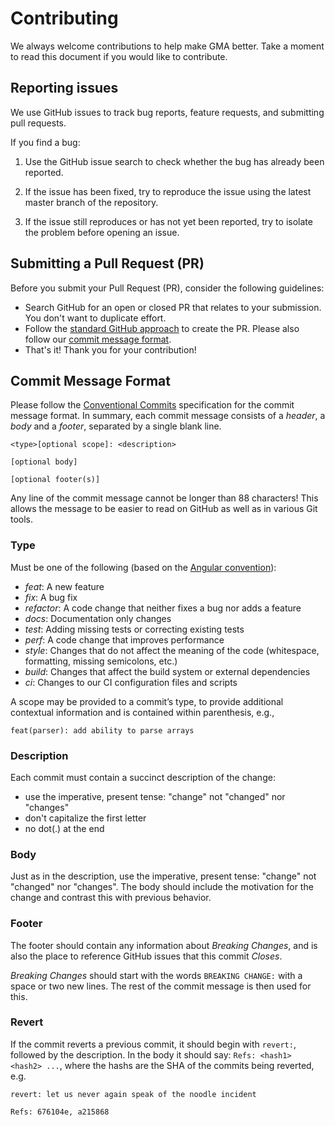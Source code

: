 # Contributing

We always welcome contributions to help make GMA better. Take a moment to read this document if you would like to contribute.

## Reporting issues

We use GitHub issues to track bug reports, feature requests, and submitting pull requests.

If you find a bug:

1. Use the GitHub issue search to check whether the bug has already been reported.

1. If the issue has been fixed, try to reproduce the issue using the latest master branch of the repository.

1. If the issue still reproduces or has not yet been reported, try to isolate the problem before opening an issue.

## Submitting a Pull Request (PR)

Before you submit your Pull Request (PR), consider the following guidelines:

* Search GitHub for an open or closed PR that relates to your submission. You don't want to duplicate effort.
* Follow the [standard GitHub approach](https://help.github.com/en/github/collaborating-with-issues-and-pull-requests/creating-a-pull-request-from-a-fork) to create the PR. Please also follow our [commit message format](#commit-message-format).
* That's it! Thank you for your contribution!

## Commit Message Format

Please follow the [Conventional Commits](https://www.conventionalcommits.org/) specification for the commit message format. In summary, each commit message consists of a *header*, a *body* and a *footer*, separated by a single blank line.

```
<type>[optional scope]: <description>

[optional body]

[optional footer(s)]
```

Any line of the commit message cannot be longer than 88 characters! This allows the message to be easier to read on GitHub as well as in various Git tools.

### Type

Must be one of the following (based on the [Angular convention](https://github.com/angular/angular/blob/22b96b9/CONTRIBUTING.md#-commit-message-guidelines)):

* *feat*: A new feature
* *fix*: A bug fix
* *refactor*: A code change that neither fixes a bug nor adds a feature
* *docs*: Documentation only changes
* *test*: Adding missing tests or correcting existing tests
* *perf*: A code change that improves performance
* *style*: Changes that do not affect the meaning of the code (whitespace, formatting, missing semicolons, etc.)
* *build*: Changes that affect the build system or external dependencies
* *ci*: Changes to our CI configuration files and scripts

A scope may be provided to a commit’s type, to provide additional contextual information and is contained within parenthesis, e.g., 
```
feat(parser): add ability to parse arrays
```

### Description

Each commit must contain a succinct description of the change:

* use the imperative, present tense: "change" not "changed" nor "changes"
* don't capitalize the first letter
* no dot(.) at the end

### Body

Just as in the description, use the imperative, present tense: "change" not "changed" nor "changes". The body should include the motivation for the change and contrast this with previous behavior.

### Footer

The footer should contain any information about *Breaking Changes*, and is also the place to reference GitHub issues that this commit *Closes*.

*Breaking Changes* should start with the words `BREAKING CHANGE:` with a space or two new lines. The rest of the commit message is then used for this.

### Revert

If the commit reverts a previous commit, it should begin with `revert:`, followed by the description. In the body it should say: `Refs: <hash1> <hash2> ...`, where the hashs are the SHA of the commits being reverted, e.g. 

```
revert: let us never again speak of the noodle incident

Refs: 676104e, a215868
```
